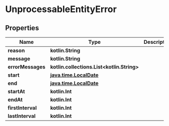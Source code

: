 
# UnprocessableEntityError

## Properties
Name | Type | Description | Notes
------------ | ------------- | ------------- | -------------
**reason** | **kotlin.String** |  |  [optional]
**message** | **kotlin.String** |  |  [optional]
**errorMessages** | **kotlin.collections.List&lt;kotlin.String&gt;** |  |  [optional]
**start** | [**java.time.LocalDate**](java.time.LocalDate.md) |  |  [optional]
**end** | [**java.time.LocalDate**](java.time.LocalDate.md) |  |  [optional]
**startAt** | **kotlin.Int** |  |  [optional]
**endAt** | **kotlin.Int** |  |  [optional]
**firstInterval** | **kotlin.Int** |  |  [optional]
**lastInterval** | **kotlin.Int** |  |  [optional]



